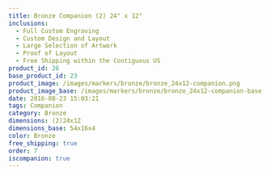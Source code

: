 ```yaml
---
title: Bronze Companion (2) 24" x 12"
inclusions:
  - Full Custom Engraving
  - Custom Design and Layout
  - Large Selection of Artwork
  - Proof of Layout
  - Free Shipping within the Contiguous US
product_id: 26
base_product_id: 23
product_image: /images/markers/bronze/bronze_24x12-companion.png
product_image_base: /images/markers/bronze/bronze_24x12-companion-base.png
date: 2016-08-23 15:03:21
tags: Companion
category: Bronze
dimensions: (2)24x12
dimensions_base: 54x16x4
color: Bronze
free_shipping: true
order: 7
iscompanion: true
---
```

